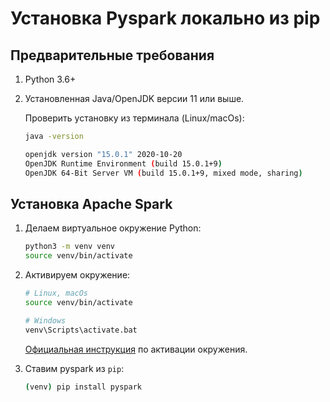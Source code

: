 # Установка Pyspark локально из pip

## Предварительные требования

1. Python 3.6+

2. Установленная Java/OpenJDK версии 11 или выше.

   Проверить установку из терминала (Linux/macOs):

   ```bash
   java -version

   openjdk version "15.0.1" 2020-10-20
   OpenJDK Runtime Environment (build 15.0.1+9)
   OpenJDK 64-Bit Server VM (build 15.0.1+9, mixed mode, sharing)
   ```

## Установка Apache Spark

1. Делаем виртуальное окружение Python:

   ```bash
   python3 -m venv venv
   source venv/bin/activate
   ```

2. Активируем окружение:

   ```bash
   # Linux, macOs
   source venv/bin/activate

   # Windows
   venv\Scripts\activate.bat
   ```

   [Официальная инструкция](https://docs.python.org/3/library/venv.html) по активации окружения.

3. Ставим pyspark из `pip`:

   ```bash
   (venv) pip install pyspark
   ```
